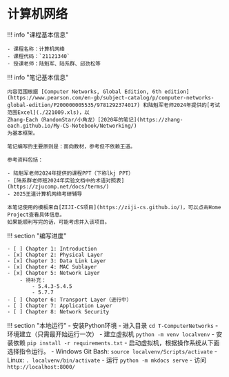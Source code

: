 # 计算机网络

!!! info "课程基本信息"

    - 课程名称：计算机网络
    - 课程代码：`21121340`
    - 授课老师：陆魁军、陆系群、邱劲松等

!!! info "笔记基本信息"

    内容范围根据 [Computer Networks, Global Edition, 6th edition](https://www.pearson.com/en-gb/subject-catalog/p/computer-networks-global-edition/P200000005535/9781292374017) 和陆魁军老师2024年提供的[考试范围Excel](./221009.xls)，以
    Zhang-Each（RandomStar/小角龙）[2020年的笔记](https://zhang-each.github.io/My-CS-Notebook/Networking/)
    为基本框架。
    
    笔记编写的主要原则是：面向教材，参考但不依赖王道。
    
    参考资料包括：
    
    - 陆魁军老师2024年提供的课程PPT（下称lkj PPT）
    - [陆系群老师班2024年实验文档中的术语对照表](https://zjucomp.net/docs/terms/)
    - 2025王道计算机网络考研辅导
    
    本笔记使用的模板来自[ZIJI-CS项目](https://ziji-cs.github.io/)，可以点击Home Project查看具体信息。
    如果能顺利写完的话，可能考虑并入该项目。

!!! section "编写进度"

    - [ ] Chapter 1: Introduction 
    - [x] Chapter 2: Physical Layer
    - [x] Chapter 3: Data Link Layer
    - [x] Chapter 4: MAC Sublayer
    - [x] Chapter 5: Network Layer
    	- 待补充：
    		- 5.4.3-5.4.5
    		- 5.7.7
    - [ ] Chapter 6: Transport Layer（进行中）
    - [ ] Chapter 7: Application Layer
    - [ ] Chapter 8: Network Security

!!! section "本地运行"
    - 安装Python环境
    - 进入目录 `cd T-ComputerNetworks`
    - 环境建立（只需最开始运行一次）
        - 建立虚拟机 `python -m venv localvenv`
        - 安装依赖 `pip install -r requirements.txt` 
    - 启动虚拟机，根据操作系统从下面选择指令运行。
        - Windows Git Bash: `source localvenv/Scripts/activate`
        - Linux: `. localvenv/bin/activate`
    - 运行 `python -m mkdocs serve`
        - 访问 `http://localhost:8000/`